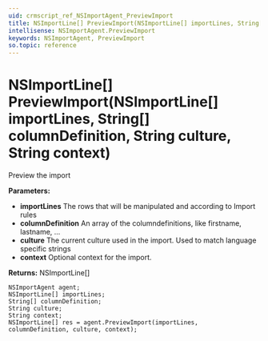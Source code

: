 ```yaml
---
uid: crmscript_ref_NSImportAgent_PreviewImport
title: NSImportLine[] PreviewImport(NSImportLine[] importLines, String[] columnDefinition, String culture, String context)
intellisense: NSImportAgent.PreviewImport
keywords: NSImportAgent, PreviewImport
so.topic: reference
---
```


# NSImportLine[] PreviewImport(NSImportLine[] importLines, String[] columnDefinition, String culture, String context)

Preview the import

**Parameters:**
 - **importLines** The rows that will be manipulated and according to Import rules
 - **columnDefinition** An array of the columndefinitions, like firstname, lastname, ...
 - **culture** The current culture used in the import. Used to match language specific strings
 - **context** Optional context for the import.

**Returns:** NSImportLine[]

```crmscript
NSImportAgent agent;
NSImportLine[] importLines;
String[] columnDefinition;
String culture;
String context;
NSImportLine[] res = agent.PreviewImport(importLines, columnDefinition, culture, context);
```

